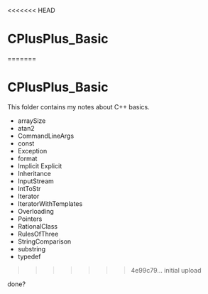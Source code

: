 <<<<<<< HEAD
# CPlusPlus_Basic
=======
# CPlusPlus_Basic

This folder contains my notes about C++ basics.

* arraySize
* atan2
* CommandLineArgs
* const
* Exception
* format
* Implicit Explicit
* Inheritance
* InputStream
* IntToStr
* Iterator
* IteratorWithTemplates
* Overloading
* Pointers
* RationalClass
* RulesOfThree
* StringComparison
* substring
* typedef
>>>>>>> 4e99c79... initial upload

done?
